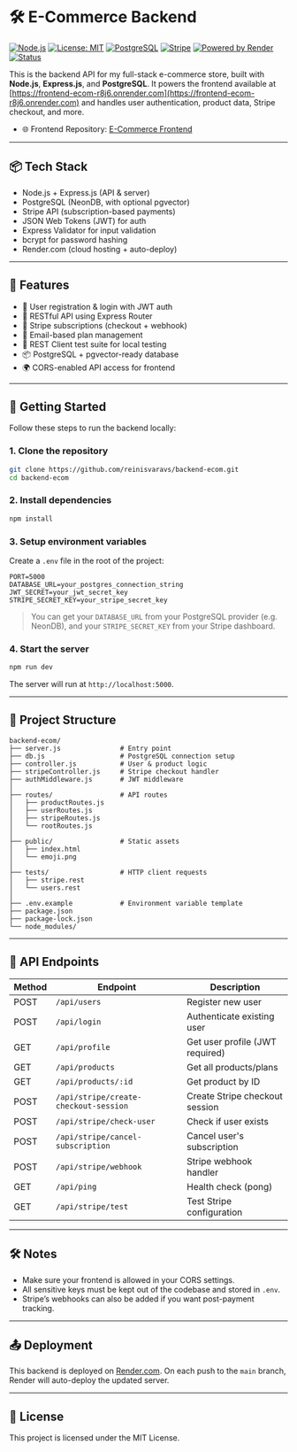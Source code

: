 # 🛠️ E-Commerce Backend

[![Node.js](https://img.shields.io/badge/Node.js-18.x-green?logo=node.js)](https://nodejs.org/)
[![License: MIT](https://img.shields.io/badge/License-MIT-blue.svg)](https://opensource.org/licenses/MIT)
[![PostgreSQL](https://img.shields.io/badge/PostgreSQL-15.x-blue?logo=postgresql)](https://www.postgresql.org/)
[![Stripe](https://img.shields.io/badge/Stripe-API-blueviolet?logo=stripe)](https://stripe.com/)
[![Powered by Render](https://img.shields.io/badge/Hosted%20on-Render-%230066ff?logo=render)](https://render.com/)
[![Status](https://img.shields.io/badge/status-live-brightgreen)]()

This is the backend API for my full-stack e-commerce store, built with **Node.js**, **Express.js**, and **PostgreSQL**. It powers the frontend available at [https://frontend-ecom-r8j6.onrender.com](https://frontend-ecom-r8j6.onrender.com) and handles user authentication, product data, Stripe checkout, and more.

- 🌐 Frontend Repository: [E-Commerce Frontend](https://github.com/reinisvaravs/frontend-ecom)

---

## 📦 Tech Stack

- Node.js + Express.js (API & server)
- PostgreSQL (NeonDB, with optional pgvector)
- Stripe API (subscription-based payments)
- JSON Web Tokens (JWT) for auth
- Express Validator for input validation
- bcrypt for password hashing
- Render.com (cloud hosting + auto-deploy)

---

## 🧠 Features

- 🔐 User registration & login with JWT auth
- 🧾 RESTful API using Express Router
- 🔄 Stripe subscriptions (checkout + webhook)
- 📧 Email-based plan management
- 🧪 REST Client test suite for local testing
- 📦 PostgreSQL + pgvector-ready database
- 🌍 CORS-enabled API access for frontend

---

## 🚀 Getting Started

Follow these steps to run the backend locally:

### 1. Clone the repository

```bash
git clone https://github.com/reinisvaravs/backend-ecom.git
cd backend-ecom
```

### 2. Install dependencies

```bash
npm install
```

### 3. Setup environment variables

Create a `.env` file in the root of the project:

```env
PORT=5000
DATABASE_URL=your_postgres_connection_string
JWT_SECRET=your_jwt_secret_key
STRIPE_SECRET_KEY=your_stripe_secret_key
```

> You can get your `DATABASE_URL` from your PostgreSQL provider (e.g. NeonDB), and your `STRIPE_SECRET_KEY` from your Stripe dashboard.

### 4. Start the server

```bash
npm run dev
```

The server will run at `http://localhost:5000`.

---

## 📁 Project Structure

```
backend-ecom/
├── server.js               # Entry point
├── db.js                   # PostgreSQL connection setup
├── controller.js           # User & product logic
├── stripeController.js     # Stripe checkout handler
├── authMiddleware.js       # JWT middleware
│
├── routes/                 # API routes
│   ├── productRoutes.js
│   ├── userRoutes.js
│   ├── stripeRoutes.js
│   └── rootRoutes.js
│
├── public/                 # Static assets
│   ├── index.html
│   └── emoji.png
│
├── tests/                  # HTTP client requests
│   ├── stripe.rest
│   └── users.rest
│
├── .env.example            # Environment variable template
├── package.json
├── package-lock.json
└── node_modules/
```

---

## 🔌 API Endpoints

| Method | Endpoint                              | Description                     |
| ------ | ------------------------------------- | ------------------------------- |
| POST   | `/api/users`                          | Register new user               |
| POST   | `/api/login`                          | Authenticate existing user      |
| GET    | `/api/profile`                        | Get user profile (JWT required) |
| GET    | `/api/products`                       | Get all products/plans          |
| GET    | `/api/products/:id`                   | Get product by ID               |
| POST   | `/api/stripe/create-checkout-session` | Create Stripe checkout session  |
| POST   | `/api/stripe/check-user`              | Check if user exists            |
| POST   | `/api/stripe/cancel-subscription`     | Cancel user's subscription      |
| POST   | `/api/stripe/webhook`                 | Stripe webhook handler          |
| GET    | `/api/ping`                           | Health check (pong)             |
| GET    | `/api/stripe/test`                    | Test Stripe configuration       |

---

## 🛠 Notes

- Make sure your frontend is allowed in your CORS settings.
- All sensitive keys must be kept out of the codebase and stored in `.env`.
- Stripe’s webhooks can also be added if you want post-payment tracking.

---

## 📤 Deployment

This backend is deployed on [Render.com](https://render.com). On each push to the `main` branch, Render will auto-deploy the updated server.

---

## 📄 License

This project is licensed under the MIT License.
